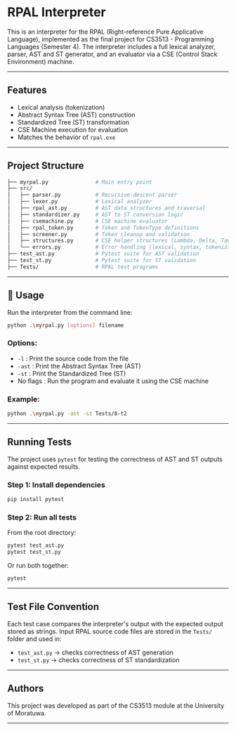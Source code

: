 # RPAL Interpreter

This is an interpreter for the RPAL (Right-reference Pure Applicative Language), implemented as the final project for CS3513 - Programming Languages (Semester 4). The interpreter includes a full lexical analyzer, parser, AST and ST generator, and an evaluator via a CSE (Control Stack Environment) machine.

---

## Features

- Lexical analysis (tokenization)
- Abstract Syntax Tree (AST) construction
- Standardized Tree (ST) transformation
- CSE Machine execution for evaluation
- Matches the behavior of `rpal.exe`

---

## Project Structure

```bash
├── myrpal.py               # Main entry point
├── src/
│   ├── parser.py           # Recursive-descent parser
│   ├── lexer.py            # Lexical analyzer
│   ├── rpal_ast.py         # AST data structures and traversal
│   ├── standardizer.py     # AST to ST conversion logic
│   ├── csemachine.py       # CSE machine evaluator
│   ├── rpal_token.py       # Token and TokenType definitions
│   ├── screener.py         # Token cleanup and validation
│   ├── structures.py       # CSE helper structures (Lambda, Delta, Tau, etc.)
│   └── errors.py           # Error handling (lexical, syntax, tokenization)
├── test_ast.py             # Pytest suite for AST validation
├── test_st.py              # Pytest suite for ST validation
├── Tests/                  # RPAL test programs
```

---

## 💾 Usage

Run the interpreter from the command line:

```bash
python .\myrpal.py [options] filename
```

### Options:

- `-l` : Print the source code from the file
- `-ast` : Print the Abstract Syntax Tree (AST)
- `-st` : Print the Standardized Tree (ST)
- No flags : Run the program and evaluate it using the CSE machine

### Example:

```bash
python .\myrpal.py -ast -st Tests/8-t2
```

---

## Running Tests

The project uses `pytest` for testing the correctness of AST and ST outputs against expected results.

### Step 1: Install dependencies

```bash
pip install pytest
```

### Step 2: Run all tests

From the root directory:

```bash
pytest test_ast.py
pytest test_st.py
```

Or run both together:

```bash
pytest
```

---

## Test File Convention

Each test case compares the interpreter's output with the expected output stored as strings. Input RPAL source code files are stored in the `Tests/` folder and used in:

- `test_ast.py` → checks correctness of AST generation
- `test_st.py` → checks correctness of ST standardization

---

## Authors

This project was developed as part of the CS3513 module at the University of Moratuwa.

---
